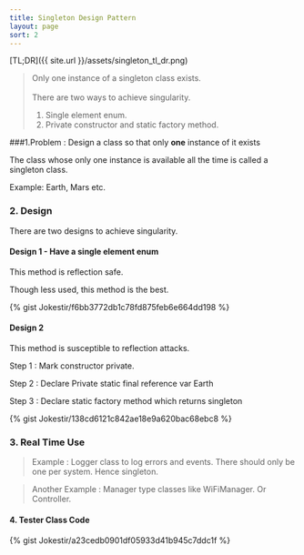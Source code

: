 ```yaml
---
title: Singleton Design Pattern
layout: page
sort: 2
---
```



[TL;DR]({{ site.url }}/assets/singleton_tl_dr.png)

>  Only one instance of a singleton class exists.<br><br>
>  There are two ways to achieve singularity.
>  
>  1. Single element enum.
>  2. Private constructor and static factory method.
    

###1.Problem : Design a class so that only **one** instance of it exists

The class whose only one instance is available all the time is called a singleton class.

Example: Earth, Mars etc.


### 2. Design

There are two designs to achieve singularity.





#### Design  1 - Have a single element enum

This method is reflection safe.

Though less used, this method is the best.

{% gist Jokestir/f6bb3772db1c78fd875feb6e664dd198 %}


#### Design 2

This method is susceptible to reflection attacks.

Step 1 : Mark constructor private.

Step 2  : Declare Private static final reference var Earth

Step 3  :  Declare static factory method which returns singleton

{% gist Jokestir/138cd6121c842ae18e9a620bac68ebc8 %}



### 3. Real Time Use

> Example : Logger class to log errors and events. There should only be one per system. Hence singleton.

> Another Example : Manager type classes like WiFiManager. Or Controller.


#### 4. Tester Class Code

{% gist Jokestir/a23cedb0901df05933d41b945c7ddc1f %}